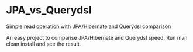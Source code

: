 # JPA_vs_Querydsl
Simple read operation with JPA/Hibernate and Querydsl comparison

An easy project to comparise JPA/Hibernate and Querydsl speed.
Run mvn clean install and see the result.
